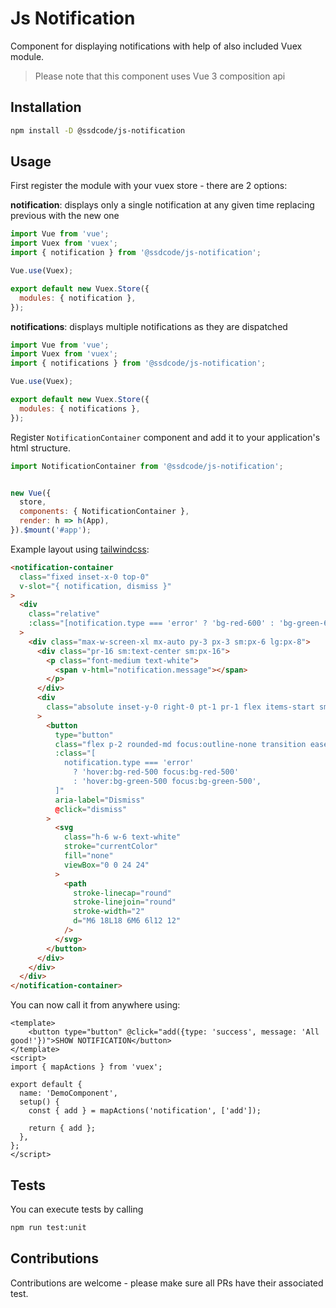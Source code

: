 # Js Notification

Component for displaying notifications with help of also included Vuex module.

> Please note that this component uses Vue 3 composition api

## Installation

```bash
npm install -D @ssdcode/js-notification
```

## Usage

First register the module with your vuex store - there are 2 options:

**notification**: displays only a single notification at any given time replacing previous with the new one

```javascript
import Vue from 'vue';
import Vuex from 'vuex';
import { notification } from '@ssdcode/js-notification';

Vue.use(Vuex);

export default new Vuex.Store({
  modules: { notification },
});
```

**notifications**: displays multiple notifications as they are dispatched

```javascript
import Vue from 'vue';
import Vuex from 'vuex';
import { notifications } from '@ssdcode/js-notification';

Vue.use(Vuex);

export default new Vuex.Store({
  modules: { notifications },
});
```

Register `NotificationContainer` component and add it to your application's html structure.

```javascript
import NotificationContainer from '@ssdcode/js-notification';


new Vue({
  store,
  components: { NotificationContainer },
  render: h => h(App),
}).$mount('#app');
```

Example layout using [tailwindcss](https://tailwindcss.com/):

```html
<notification-container
  class="fixed inset-x-0 top-0"
  v-slot="{ notification, dismiss }"
>
  <div
    class="relative"
    :class="[notification.type === 'error' ? 'bg-red-600' : 'bg-green-600']"
  >
    <div class="max-w-screen-xl mx-auto py-3 px-3 sm:px-6 lg:px-8">
      <div class="pr-16 sm:text-center sm:px-16">
        <p class="font-medium text-white">
          <span v-html="notification.message"></span>
        </p>
      </div>
      <div
        class="absolute inset-y-0 right-0 pt-1 pr-1 flex items-start sm:pt-1 sm:pr-2 sm:items-start"
      >
        <button
          type="button"
          class="flex p-2 rounded-md focus:outline-none transition ease-in-out duration-150"
          :class="[
            notification.type === 'error'
              ? 'hover:bg-red-500 focus:bg-red-500'
              : 'hover:bg-green-500 focus:bg-green-500',
          ]"
          aria-label="Dismiss"
          @click="dismiss"
        >
          <svg
            class="h-6 w-6 text-white"
            stroke="currentColor"
            fill="none"
            viewBox="0 0 24 24"
          >
            <path
              stroke-linecap="round"
              stroke-linejoin="round"
              stroke-width="2"
              d="M6 18L18 6M6 6l12 12"
            />
          </svg>
        </button>
      </div>
    </div>
  </div>
</notification-container>
```

You can now call it from anywhere using:

```vue
<template>
    <button type="button" @click="add({type: 'success', message: 'All good!'})">SHOW NOTIFICATION</button>
</template>
<script>
import { mapActions } from 'vuex';

export default {
  name: 'DemoComponent',
  setup() {
    const { add } = mapActions('notification', ['add']);

    return { add };
  },
};
</script>
```

## Tests

You can execute tests by calling

```bash
npm run test:unit
```

## Contributions

Contributions are welcome - please make sure all PRs have their associated test.